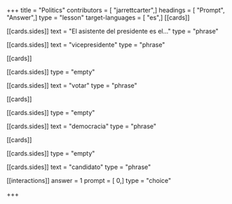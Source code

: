+++
title = "Politics"
contributors = [ "jarrettcarter",]
headings = [ "Prompt", "Answer",]
type = "lesson"
target-languages = [ "es",]
[[cards]]

[[cards.sides]]
text = "El asistente del presidente es el..."
type = "phrase"

[[cards.sides]]
text = "vicepresidente"
type = "phrase"

[[cards]]

[[cards.sides]]
type = "empty"

[[cards.sides]]
text = "votar"
type = "phrase"

[[cards]]

[[cards.sides]]
type = "empty"

[[cards.sides]]
text = "democracia"
type = "phrase"

[[cards]]

[[cards.sides]]
type = "empty"

[[cards.sides]]
text = "candidato"
type = "phrase"

[[interactions]]
answer = 1
prompt = [ 0,]
type = "choice"

+++

